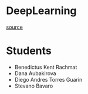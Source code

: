 # DeepLearning

[source](https://caio-corro.fr/class_dl_labs.html)
# Students

- Benedictus Kent Rachmat
- Dana Aubakirova
- Diego Andres Torres Guarin
- Stevano Bavaro